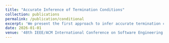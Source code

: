 ```yaml
---
title: "Accurate Inference of Termination Conditions"
collection: publications
permalink: /publication/conditional
excerpt: 'We present the first approach to infer accurate termination conditions of programs. It builds on a simple but effective framework where non-terminating states are iteratively identified and removed, and a termination prover is employed to validate the current condition. We instantiate the framework with data-driven provers and design a multi-way data sharing mechanism to enhance their interaction. Our proofs show that this method is correct, accurate, terminating, and relatively complete. Additionally, we introduce generalization techniques for recurrent sets to accelerate the iteration process. Evaluation on a benchmark of programs from the literature shows that our implementation significantly outperforms the state-of-the-art tool Acabar, producing much more accurate termination conditions, with the proposed techniques playing a crucial role in speeding up the convergence of the process.'
date: 2026-01-01
venue: '48th IEEE/ACM International Conference on Software Engineering (ICSE 2026)'
---
```

